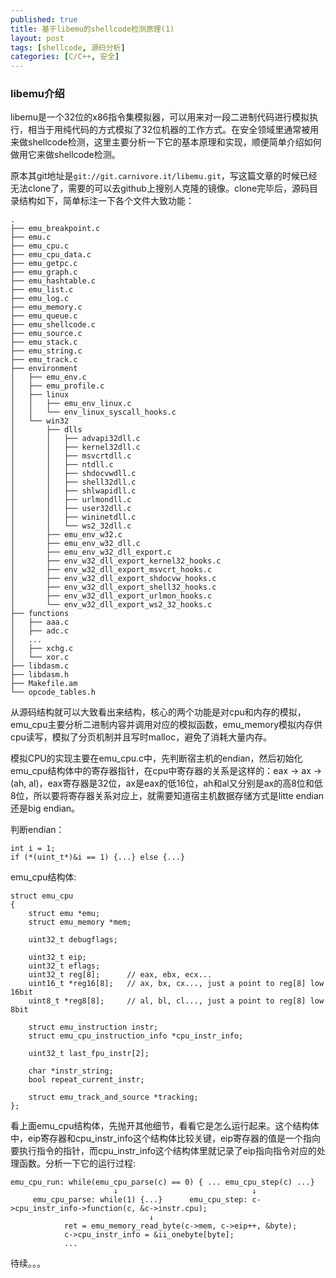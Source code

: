 ```yaml
---
published: true
title: 基于libemu的shellcode检测原理(1)
layout: post
tags: [shellcode, 源码分析]
categories: [C/C++, 安全]
---
```


### libemu介绍

libemu是一个32位的x86指令集模拟器，可以用来对一段二进制代码进行模拟执行，相当于用纯代码的方式模拟了32位机器的工作方式。在安全领域里通常被用来做shellcode检测，这里主要分析一下它的基本原理和实现，顺便简单介绍如何做用它来做shellcode检测。

原本其git地址是```git://git.carnivore.it/libemu.git```，写这篇文章的时候已经无法clone了，需要的可以去github上搜别人克隆的镜像。clone完毕后，源码目录结构如下，简单标注一下各个文件大致功能：

```
.
├── emu_breakpoint.c
├── emu.c
├── emu_cpu.c
├── emu_cpu_data.c
├── emu_getpc.c
├── emu_graph.c
├── emu_hashtable.c
├── emu_list.c
├── emu_log.c
├── emu_memory.c
├── emu_queue.c
├── emu_shellcode.c
├── emu_source.c
├── emu_stack.c
├── emu_string.c
├── emu_track.c
├── environment
│   ├── emu_env.c
│   ├── emu_profile.c
│   ├── linux
│   │   ├── emu_env_linux.c
│   │   └── env_linux_syscall_hooks.c
│   └── win32
│       ├── dlls
│       │   ├── advapi32dll.c
│       │   ├── kernel32dll.c
│       │   ├── msvcrtdll.c
│       │   ├── ntdll.c
│       │   ├── shdocvwdll.c
│       │   ├── shell32dll.c
│       │   ├── shlwapidll.c
│       │   ├── urlmondll.c
│       │   ├── user32dll.c
│       │   ├── wininetdll.c
│       │   └── ws2_32dll.c
│       ├── emu_env_w32.c
│       ├── emu_env_w32_dll.c
│       ├── emu_env_w32_dll_export.c
│       ├── env_w32_dll_export_kernel32_hooks.c
│       ├── env_w32_dll_export_msvcrt_hooks.c
│       ├── env_w32_dll_export_shdocvw_hooks.c
│       ├── env_w32_dll_export_shell32_hooks.c
│       ├── env_w32_dll_export_urlmon_hooks.c
│       └── env_w32_dll_export_ws2_32_hooks.c
├── functions
│   ├── aaa.c
│   ├── adc.c
│   ...
│   ├── xchg.c
│   └── xor.c
├── libdasm.c
├── libdasm.h
├── Makefile.am
└── opcode_tables.h
```

从源码结构就可以大致看出来结构，核心的两个功能是对cpu和内存的模拟，emu_cpu主要分析二进制内容并调用对应的模拟函数，emu_memory模拟内存供cpu读写，模拟了分页机制并且写时malloc，避免了消耗大量内存。

模拟CPU的实现主要在emu_cpu.c中，先判断宿主机的endian，然后初始化emu_cpu结构体中的寄存器指针，在cpu中寄存器的关系是这样的：eax -> ax -> (ah, al)，eax寄存器是32位，ax是eax的低16位，ah和al又分别是ax的高8位和低8位，所以要将寄存器关系对应上，就需要知道宿主机数据存储方式是litte endian还是big endian。

判断endian：

```
int i = 1;
if (*(uint_t*)&i == 1) {...} else {...}
```

emu_cpu结构体:

```
struct emu_cpu
{
    struct emu *emu;
    struct emu_memory *mem;
    
    uint32_t debugflags;

    uint32_t eip;
    uint32_t eflags;
    uint32_t reg[8];      // eax, ebx, ecx...
    uint16_t *reg16[8];   // ax, bx, cx..., just a point to reg[8] low 16bit
    uint8_t *reg8[8];     // al, bl, cl..., just a point to reg[8] low 8bit

    struct emu_instruction instr;
    struct emu_cpu_instruction_info *cpu_instr_info;
    
    uint32_t last_fpu_instr[2];

    char *instr_string;
    bool repeat_current_instr;

    struct emu_track_and_source *tracking;
};
```

看上面emu_cpu结构体，先抛开其他细节，看看它是怎么运行起来。这个结构体中，eip寄存器和cpu_instr_info这个结构体比较关键，eip寄存器的值是一个指向要执行指令的指针，而cpu_instr_info这个结构体里就记录了eip指向指令对应的处理函数。分析一下它的运行过程:


```
emu_cpu_run: while(emu_cpu_parse(c) == 0) { ... emu_cpu_step(c) ...}
                       ↓                              ↓
     emu_cpu_parse: while(1) {...}      emu_cpu_step: c->cpu_instr_info->function(c, &c->instr.cpu);
                               ↓
            ret = emu_memory_read_byte(c->mem, c->eip++, &byte);
            c->cpu_instr_info = &ii_onebyte[byte];                          
            ...
```

待续。。。
